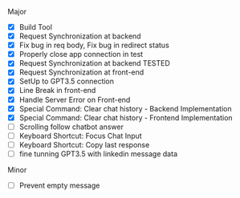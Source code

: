 Major
- [x] Build Tool
- [x] Request Synchronization at backend
- [x] Fix bug in req body, Fix bug in redirect status
- [x] Properly close app connection in test
- [x] Request Synchronization at backend TESTED
- [x] Request Synchronization at front-end
- [x] SetUp to GPT3.5 connection
- [x] Line Break in front-end
- [x] Handle Server Error on Front-end
- [x] Special Command: Clear chat history - Backend Implementation
- [x] Special Command: Clear chat history - Frontend Implementation
- [ ] Scrolling follow chatbot answer
- [ ] Keyboard Shortcut: Focus Chat Input
- [ ] Keyboard Shortcut: Copy last response
- [ ] fine tunning GPT3.5 with linkedin message data

Minor
- [ ] Prevent empty message